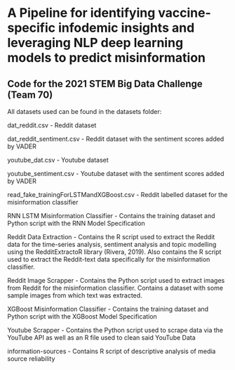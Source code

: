 #  A Pipeline for identifying vaccine-specific infodemic insights and leveraging NLP deep learning models to predict misinformation
## Code for the 2021 STEM Big Data Challenge (Team 70)

All datasets used can be found in the datasets folder:

dat_reddit.csv - Reddit dataset 

dat_reddit_sentiment.csv - Reddit dataset with the sentiment scores added by VADER 

youtube_dat.csv - Youtube dataset 

youtube_sentiment.csv - Youtube dataset with the sentiment scores added by VADER 

read_fake_trainingForLSTMandXGBoost.csv - Reddit labelled dataset for the misinformation classifier 

RNN LSTM Misinformation Classifier - Contains the training dataset and Python script with the RNN Model Specification 

Reddit Data Extraction - Contains the R script used to extract the Reddit data for the time-series analysis, sentiment analysis and topic modelling using the RedditExtractoR library (Rivera, 2019). Also contains the R script used to extract the Reddit-text data specifically for the misinformation classifier. 

Reddit Image Scrapper - Contains the Python script used to extract images from Reddit for the misinformation classifier. Contains a dataset with some sample images from which text was extracted. 

XGBoost Misinformation Classifier - Contains the training dataset and Python script with the XGBoost Model Specification 

Youtube Scrapper - Contains the Python script used to scrape data via the YouTube API as well as an R file used to clean said YouTube Data

information-sources - Contains R script of descriptive analysis of media source reliability 
